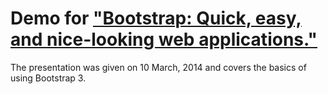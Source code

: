 # Demo for ["Bootstrap: Quick, easy, and nice-looking web applications."](http://bit.ly/PjKka0)

The presentation was given on 10 March, 2014 and covers the basics of using Bootstrap 3.
